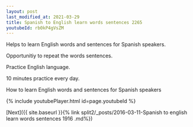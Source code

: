 ```yaml
---
layout: post
last_modified_at: 2021-03-29
title: Spanish to English learn words sentences 2265 
youtubeId: rb0kP4gVsZM
---
```

 
 
Helps to learn English words and sentences for Spanish speakers.

Opportunitiy to repeat the words sentences. 

Practice English language. 
 
10 minutes practice every day. 
 
How to learn English words and sentences for Spanish speakers 
 
{% include youtubePlayer.html id=page.youtubeId %}
 
 
[Next]({{ site.baseurl }}{% link  split2/_posts/2016-03-11-Spanish to english learn words sentences 1916 .md%})
 
